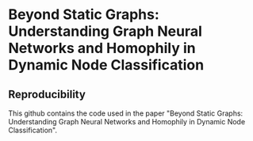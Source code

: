 # Beyond Static Graphs: Understanding Graph Neural Networks and Homophily in Dynamic Node Classification

## Reproducibility
This github contains the code used in the paper "Beyond Static Graphs: Understanding Graph Neural Networks and Homophily in Dynamic Node Classification".